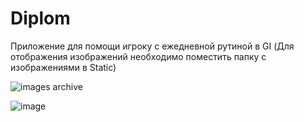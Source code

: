 # Diplom

Приложение для помощи игроку с ежедневной рутиной в GI
(Для отображения изображений необходимо поместить папку с изображениями в Static)

![images archive](https://drive.google.com/file/d/1JbBBsqdykOoXcV9f-F3UD6q6S9CcBfrb/view?usp=sharing)

![image](https://user-images.githubusercontent.com/97898266/187902888-0fd2ec3f-677d-47a9-a6b6-47c5d69b2bd5.png)
